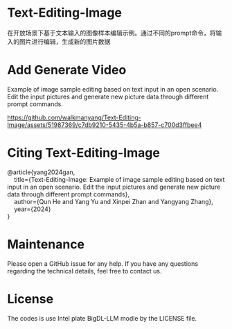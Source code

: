 # Text-Editing-Image
在开放场景下基于文本输入的图像样本编辑示例。通过不同的prompt命令，将输入的图片进行编辑，生成新的图片数据
# Add Generate Video
Example of image sample editing based on text input in an open scenario. Edit the input pictures and generate new picture data through different prompt commands.

https://github.com/walkmanyang/Text-Editing-Image/assets/51987369/c7db9210-5435-4b5a-b857-c700d3ffbee4





# Citing Text-Editing-Image

  @article{yang2024gan, <br />
    &nbsp;&nbsp;&nbsp;&nbsp;title={Text-Editing-Image: Example of image sample editing based on text input in an open scenario. Edit the input pictures and generate new picture data through different prompt commands}, <br />
    &nbsp;&nbsp;&nbsp;&nbsp;author={Qun He and Yang Yu and Xinpei Zhan and Yangyang Zhang}, <br />
    &nbsp;&nbsp;&nbsp;&nbsp;year={2024}  <br />
  }

# Maintenance

  Please open a GitHub issue for any help. If you have any questions regarding the technical details, feel free to contact us.

# License
  The codes is use  Intel  plate  BigDL-LLM modle by the LICENSE file.
